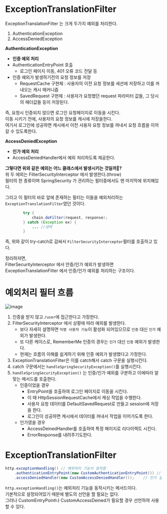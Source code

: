 # ExceptionTranslationFilter 

ExceptionTranslationFilter 는 크게 두가지 예외를 처리한다.   

1. AuthenticationException
2. AccessDeniedException

**AuthenticationException**  
* **인증 예외 처리**     
* AuthenticationEntryPoint 호출 
    * 로그인 페이지 이동, 401 오류 코드 전달 등   
* 인증 예외가 발생하기전의 요청 정보를 저장   
    * RequestCache 구현체 : 사용자의 이전 요청 정보를 세션에 저장하고 이를 꺼내오는 캐시 매커니즘    
    * SavedRequest 구현체 : 사용자가 요청했던 request 파라미터 값들, 그 당시의 헤더값들 등이 저장된다.        
   
즉, 요청시 인증되지 않으면 로그인 요청페이지로 이동을 시킨다.            
이동 시키기 전에, 사용자의 요청 정보를 캐시에 저장을한다.        
여기서 로그인에 성공하면 캐시에서 이전 사용자 요청 정보를 꺼내서 요청 흐름을 이어갈 수 있도록한다.   
  
**AccessDeniedException**       
* **인가 예외 처리**        
* AccessDeniedHandler에서 예외 처리하도록 제공한다.    
  
**그렇다면 위와 같은 예외는 어느 클래스에서 발생시키는 것일까🤔?**               
위 두 에외는 FilterSecurityInterceptor 에서 발생한다.(throw)               
필터의 한 종류이며 SpringSecurity 가 관리하는 필터중에서도 맨 마지막에 위치해있다.       

그리고 이 필터의 바로 앞에 존재하는 필터는 이들을 예외처리하는 `ExceptionTranslationFilter`였던 것이다.   

```java
		try {
			chain.doFilter(request, response);
		} catch (Exception ex) {
			... //생략 
		} 
```
즉, 위와 같이 try-catch로 감싸서 `FilterSecurityInterceptor`필터를 호출하고 있다.  
 
정리하자면,    
FilterSecurityInterceptor 에서 안증/인가 예외가 발생하면      
ExceptionTranslationFilter 에서 인증/인가 예외를 처리하는 구조이다.      

# 예외처리 필터 흐름 

![image](https://user-images.githubusercontent.com/50267433/150917317-2398d097-87be-4b50-9bd3-de24ec8489ab.png)
 
1. 인증을 받지 않고 `/user`에 접근한다고 가정한다.    
2. FilterSecurityInterceptor 에서 상황에 따라 예외를 발생한다.    
    * 보다 자세히 설명하면 `익명 사용자 기능`이 활성화 되어있으므로 `인증` 대신 `인가` 예외가 발생한다. 
    * 또 다른 케이스로, RememberMe 인증의 경우는 `인가` 대신 `인증` 예외가 발생한다.    
    * 현재는 흐름의 이해를 쉽게하기 위해 인증 예외가 발생했다고 가정한다.   
3. ExceptionTranslationFilter은 이를 catch해서 catch 구문을 실행시킨다.   
4. catch 구문에서는 `handleSpringSecurityException()`를 실행시킨다.  
5. `handleSpringSecurityException()` 는 인증/인가 예외를 구분하고 이에따라 알맞는 메서드를 호출한다.   
    * 인증이었을 경우 
        * EntryPoint을 호출하여 로그인 페이지로 이동을 시킨다.   
        * 이 때 HttpSessionRequestCache에서 캐싱 작업을 수행한다.  
        * 사용자 요청 데이터를 DefaultSavedRequest로 만들고 session에 저장을 한다. 
        * 로그인이 성공하면 캐시에서 데이터를 꺼내서 작업을 이어가도록 한다.   
    * 인가였을 경우
        * AccessDeinedHandler를 호출하여 특정 페이지로 리다이렉트 시킨다.   
        * ErrorResponse를 내려주기도한다.  

# ExceptionTranslationFilter

```java
http.exceptionHandling() // 예외처리 기능이 동작함 
    .authenticationEntryPoint(new CustomAuthenticationEntryPoint()) // 인증 실패시 처리 
    .accessDeniedHandler(new CustomAccessDeniedHandler()); 	  // 인가 실패시 처리 
```

`http.exceptionHandling()`는 예외처리 기능을 동작시키는 메서드이다.       
기본적으로 설정되어있기 때문에 별도의 선언을 할 필요는 없다.     
그러나 CustomEntryPoint나 CustomAccessDeined가 필요할 경우 선언하여 사용할 수 있다.   



